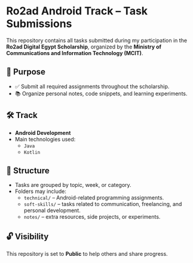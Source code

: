 # Ro2ad Android Track – Task Submissions

This repository contains all tasks submitted during my participation in the **Ro2ad Digital Egypt Scholarship**, organized by the **Ministry of Communications and Information Technology (MCIT)**.

## 🎯 Purpose

- ✅ Submit all required assignments throughout the scholarship.
- 📚 Organize personal notes, code snippets, and learning experiments.

## 🛠 Track

- **Android Development**
- Main technologies used:  
  - `Java`  
  - `Kotlin`

## 📁 Structure

- Tasks are grouped by topic, week, or category.
- Folders may include:
  - `technical/` – Android-related programming assignments.
  - `soft-skills/` – tasks related to communication, freelancing, and personal development.
  - `notes/` – extra resources, side projects, or experiments.

## 🔓 Visibility

This repository is set to **Public** to help others and share progress.
